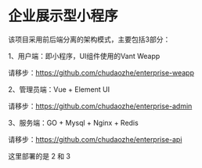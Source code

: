 # 企业展示型小程序

该项目采用前后端分离的架构模式，主要包括3部分：

1、用户端：即小程序，UI组件使用的Vant Weapp

请移步：https://github.com/chudaozhe/enterprise-weapp

2、管理员端：Vue + Element UI

请移步：https://github.com/chudaozhe/enterprise-admin

3、服务端：GO + Mysql + Nginx + Redis

请移步：https://github.com/chudaozhe/enterprise-api

这里部署的是 2 和 3